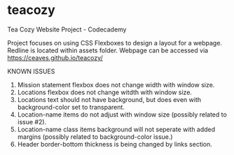 # teacozy
Tea Cozy Website Project - Codecademy

Project focuses on using CSS Flexboxes to design a layout for a webpage. Redline is located within assets folder. Webpage can be accessed via https://ceaves.github.io/teacozy/ 

KNOWN ISSUES
1. Mission statement flexbox does not change width with window size.
2. Locations flexbox does not change witdth with window size.
3. Locations text should not have background, but does even with background-color set to transparent.
4. Location-name items do not adjust with window size (possibly related to issue #2).
5. Location-name class items background will not seperate with added margins (possibly related to background-color issue.)
6. Header border-bottom thickness is being changed by links section.
